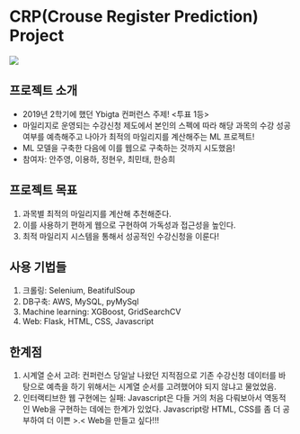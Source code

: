 # CRP(Crouse Register Prediction) Project
![](https://media0.giphy.com/media/Ly6FB6xRSJlW8/giphy.gif)

## 프로젝트 소개
 - 2019년 2학기에 했던 Ybigta 컨퍼런스 주제! <투표 1등>
 - 마일리지로 운영되는 수강신청 제도에서 본인의 스펙에 따라 해당 과목의 수강 성공여부를 예측해주고 나아가 최적의 마일리지를 계산해주는 ML 프로젝트!
 - ML 모델을 구축한 다음에 이를 웹으로 구축하는 것까지 시도했음!
 - 참여자: 안주영, 이용하, 정현우, 최민태, 한승희

## 프로젝트 목표
 1. 과목별 최적의 마일리지를 계산해 추천해준다.
 2. 이를 사용하기 편하게 웹으로 구현하여 가독성과 접근성을 높인다.
 3. 최적 마일리지 시스템을 통해서 성공적인 수강신청을 이룬다!
 
## 사용 기법들
 1. 크롤링: Selenium, BeatifulSoup
 2. DB구축: AWS, MySQL, pyMySql
 3. Machine learning: XGBoost, GridSearchCV
 4. Web: Flask, HTML, CSS, Javascript
 
## 한계점  
 1. 시계열 순서 고려: 컨퍼런스 당일날 나왔던 지적점으로 기존 수강신청 데이터를 바탕으로 예측을 하기 위해서는 시계열 순서를 고려했어야 되지 않냐고 물었었음. 
 2. 인터랙티브한 웹 구현에는 실패: Javascript은 다들 거의 처음 다뤄보아서 역동적인 Web을 구현하는 데에는 한계가 있었다. Javascript랑 HTML, CSS를 좀 더 공부하여 더 이쁜 >.< Web을 만들고 싶다!!!
